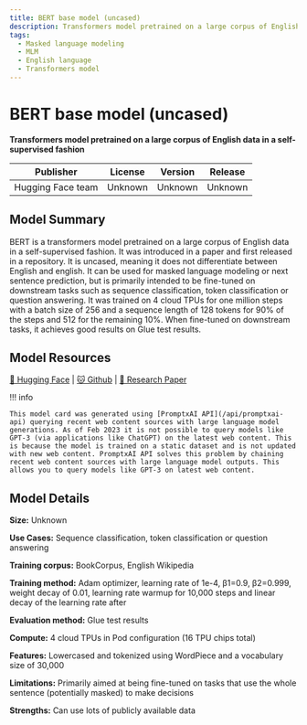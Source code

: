 ```yaml
---
title: BERT base model (uncased)
description: Transformers model pretrained on a large corpus of English data in a self-supervised fashion
tags:
  - Masked language modeling
  - MLM
  - English language
  - Transformers model
---
```


# BERT base model (uncased)

**Transformers model pretrained on a large corpus of English data in a self-supervised fashion**

| Publisher | License | Version | Release |
| --- | --- | --- | --- |
| Hugging Face team | Unknown | Unknown | Unknown |

## Model Summary

BERT is a transformers model pretrained on a large corpus of English data in a self-supervised fashion. It was introduced in a paper and first released in a repository. It is uncased, meaning it does not differentiate between English and english. It can be used for masked language modeling or next sentence prediction, but is primarily intended to be fine-tuned on downstream tasks such as sequence classification, token classification or question answering. It was trained on 4 cloud TPUs for one million steps with a batch size of 256 and a sequence length of 128 tokens for 90% of the steps and 512 for the remaining 10%. When fine-tuned on downstream tasks, it achieves good results on Glue test results.

## Model Resources

[🤗 Hugging Face](https://huggingface.co/bert-base-uncased) | [🐱 Github](https://github.com/google-research/bert) | [📃 Research Paper](https://arxiv.org/abs/1810.04805)

!!! info

    This model card was generated using [PromptxAI API](/api/promptxai-api) querying recent web content sources with large language model generations. As of Feb 2023 it is not possible to query models like GPT-3 (via applications like ChatGPT) on the latest web content. This is because the model is trained on a static dataset and is not updated with new web content. PromptxAI API solves this problem by chaining recent web content sources with large language model outputs. This allows you to query models like GPT-3 on latest web content.


## Model Details

**Size:** Unknown

**Use Cases:** Sequence classification, token classification or question answering

**Training corpus:** BookCorpus, English Wikipedia

**Training method:** Adam optimizer, learning rate of 1e-4, β1=0.9, β2=0.999, weight decay of 0.01, learning rate warmup for 10,000 steps and linear decay of the learning rate after

**Evaluation method:** Glue test results

**Compute:** 4 cloud TPUs in Pod configuration (16 TPU chips total)

**Features:** Lowercased and tokenized using WordPiece and a vocabulary size of 30,000

**Limitations:** Primarily aimed at being fine-tuned on tasks that use the whole sentence (potentially masked) to make decisions

**Strengths:** Can use lots of publicly available data

